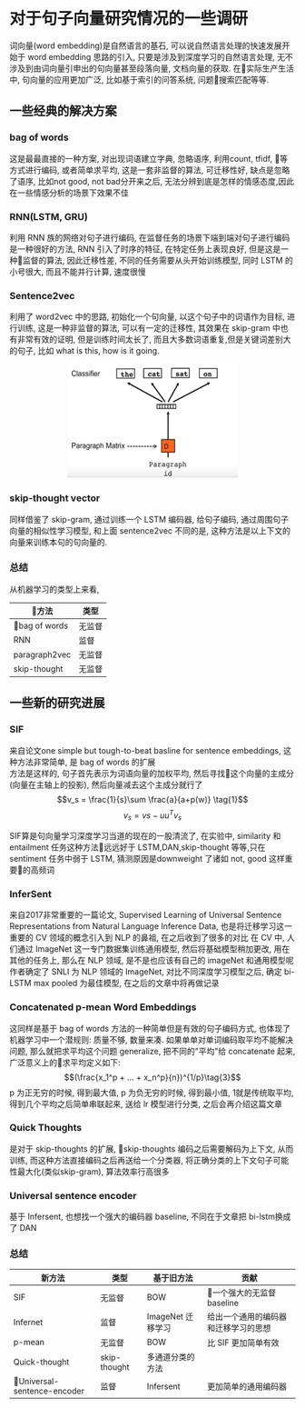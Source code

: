 # 对于句子向量研究情况的一些调研
词向量(word embedding)是自然语言的基石, 可以说自然语言处理的快速发展开始于 word embedding 思路的引入, 只要是涉及到深度学习的自然语言处理, 无不涉及到由词向量引申出的句向量甚至段落向量, 文档向量的获取.
在实际生产生活中, 句向量的应用更加广泛, 比如基于索引的问答系统, 问题搜索匹配等等.

## 一些经典的解决方案
### bag of words
这是最最直接的一种方案, 对出现词语建立字典, 忽略语序, 利用count, tfidf, 等方式进行编码, 或者简单求平均, 这是一套非监督的算法, 可迁移性好, 缺点是忽略了语序, 比如not good, not bad分开来之后, 无法分辨到底是怎样的情感态度,因此在一些情感分析的场景下效果不佳
### RNN(LSTM, GRU)
利用 RNN 族的网络对句子进行编码, 在监督任务的场景下端到端对句子进行编码是一种很好的方法, RNN 引入了时序的特征, 在特定任务上表现良好, 但是这是一种监督的算法, 因此迁移性差, 不同的任务需要从头开始训练模型, 同时 LSTM 的小号很大, 而且不能并行计算, 速度很慢
### Sentence2vec
利用了 word2vec 中的思路, 初始化一个句向量, 以这个句子中的词语作为目标, 进行训练, 这是一种非监督的算法, 可以有一定的迁移性, 其效果在 skip-gram 中也有非常有效的证明, 但是训练时间太长了, 而且大多数词语重复,但是关键词差别大的句子, 比如 what is this, how is it going.
    <div align=center>
    <img width=300 height=200 src="images/1.png">
    </div>
### skip-thought vector
同样借鉴了 skip-gram, 通过训练一个 LSTM 编码器, 给句子编码, 通过周围句子向量的相似性学习模型, 和上面 sentence2vec 不同的是, 这种方法是以上下文的向量来训练本句的句向量的.
### 总结
从机器学习的类型上来看, 
<div align=center>

| 方法 | 类型 |
|-|-|
bag of words | 无监督
RNN | 监督
paragraph2vec | 无监督
skip-thought | 无监督

</div>

## 一些新的研究进展
### SIF
来自论文one simple but tough-to-beat basline for sentence embeddings, 这种方法非常简单, 是 bag of words 的扩展<br>
方法是这样的, 句子首先表示为词语向量的加权平均, 然后寻找这个向量的主成分(向量在主轴上的投影), 然后向量减去这个主成分就行了
$$v_s = \frac{1}{s}\sum \frac{a}{a+p(w)} \tag{1}$$
$$v_s = vs-uu^Tv_s\tag{2}$$

SIF算是句向量学习深度学习当道的现在的一股清流了, 在实验中, similarity 和 entailment 任务这种方法远远好于 LSTM,DAN,skip-thought 等等,只在 sentiment 任务中弱于 LSTM, 猜测原因是downweight 了诸如 not, good 这样重要的高频词

### InferSent
来自2017非常重要的一篇论文, Supervised Learning of Universal Sentence Representations from Natural Language Inference Data, 也是将迁移学习这一重要的 CV 领域的概念引入到 NLP 的鼻祖, 在之后收到了很多的对比
在 CV 中, 人们通过 ImageNet 这一专门数据集训练通用模型, 然后将基础模型稍加更改, 用在其他的任务上, 那么在 NLP 领域, 是不是也应该有自己的 imageNet 和通用模型呢
作者确定了 SNLI 为 NLP 领域的 ImageNet, 对比不同深度学习模型之后, 确定 bi-LSTM max pooled 为最佳模型, 在之后的文章中将再做记录

### Concatenated p-mean Word Embeddings
这同样是基于 bag of words 方法的一种简单但是有效的句子编码方式, 也体现了机器学习中一个潜规则: 质量不够, 数量来凑. 如果单单对单词编码取平均不能解决问题, 那么就把求平均这个问题 generalize, 把不同的"平均"给 concatenate 起来, 广泛意义上的求平均定义如下:
$$(\frac{x_1^p + ... + x_n^p}{n})^{1/p}\tag{3}$$
p 为正无穷的时候, 得到最大值, p 为负无穷的时候, 得到最小值, 1就是传统取平均, 得到几个平均之后简单串联起来, 送给 lr 模型进行分类, 之后会再介绍这篇文章

### Quick Thoughts
是对于 skip-thoughts 的扩展, skip-thoughts 编码之后需要解码为上下文, 从而训练, 而这种方法直接编码之后再送给一个分类器, 将正确分类的上下文句子可能性最大化(类似skip-gram), 算法效率行高很多

### Universal sentence encoder
基于 Infersent, 也想找一个强大的编码器 baseline, 不同在于文章把 bi-lstm换成了 DAN

### 总结

| 新方法 | 类型 | 基于旧方法 | 贡献
|-|-|-|-|
SIF | 无监督 | BOW | 一个强大的无监督baseline
Infernet | 监督 | ImageNet 迁移学习 | 给出一个通用的编码器和迁移学习的思想
p-mean| 无监督 | BOW | 比 SIF 更加简单有效
Quick-thought | skip-thought | 多通道分类的方法
Universal-sentence-encoder | 监督 | Infersent | 更加简单的通用编码器